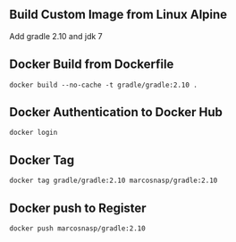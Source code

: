 ## Build Custom Image from Linux Alpine

Add gradle 2.10 and jdk 7

## Docker Build from Dockerfile

```
docker build --no-cache -t gradle/gradle:2.10 .
```

## Docker Authentication to Docker Hub

```
docker login
```

## Docker Tag

```
docker tag gradle/gradle:2.10 marcosnasp/gradle:2.10
```

## Docker push to Register

```
docker push marcosnasp/gradle:2.10
```
